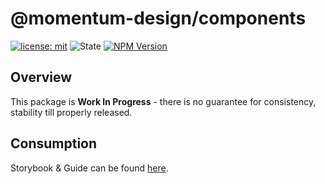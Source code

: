 # @momentum-design/components

[![license: mit](https://img.shields.io/badge/License-MIT-blueviolet?style=flat-square)](https://github.com/momentum-design/momentum-design/blob/main/LICENSE) ![State](https://img.shields.io/badge/State-Alpha-blue?style=flat-square) [![NPM Version](https://img.shields.io/npm/v/%40momentum-design%2Fcomponents)](https://www.npmjs.com/package/@momentum-design/components)

## Overview

This package is **Work In Progress** - there is no guarantee for consistency, stability till properly released.

## Consumption

Storybook & Guide can be found [here](https://momentum-design.github.io/momentum-design/en/components/).
